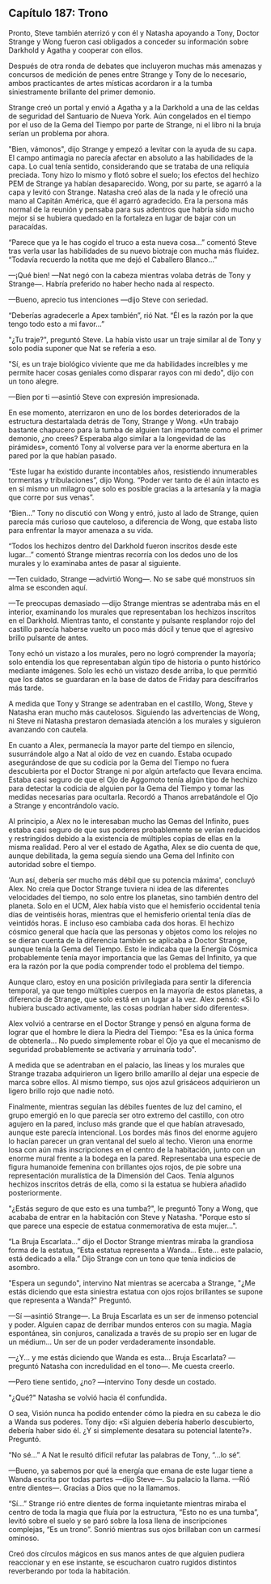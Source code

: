
## Capítulo 187: Trono


Pronto, Steve también aterrizó y con él y Natasha apoyando a Tony, Doctor Strange y Wong fueron casi obligados a conceder su información sobre Darkhold y Agatha y cooperar con ellos.

Después de otra ronda de debates que incluyeron muchas más amenazas y concursos de medición de penes entre Strange y Tony de lo necesario, ambos practicantes de artes místicas acordaron ir a la tumba siniestramente brillante del primer demonio.

Strange creó un portal y envió a Agatha y a la Darkhold a una de las celdas de seguridad del Santuario de Nueva York. Aún congelados en el tiempo por el uso de la Gema del Tiempo por parte de Strange, ni el libro ni la bruja serían un problema por ahora.

"Bien, vámonos", dijo Strange y empezó a levitar con la ayuda de su capa. El campo antimagia no parecía afectar en absoluto a las habilidades de la capa. Lo cual tenía sentido, considerando que se trataba de una reliquia preciada. Tony hizo lo mismo y flotó sobre el suelo; los efectos del hechizo PEM de Strange ya habían desaparecido. Wong, por su parte, se agarró a la capa y levitó con Strange. Natasha creó alas de la nada y le ofreció una mano al Capitán América, que él agarró agradecido. Era la persona más normal de la reunión y pensaba para sus adentros que habría sido mucho mejor si se hubiera quedado en la fortaleza en lugar de bajar con un paracaídas.

“Parece que ya le has cogido el truco a esta nueva cosa…” comentó Steve tras verla usar las habilidades de su nuevo biotraje con mucha más fluidez. “Todavía recuerdo la notita que me dejó el Caballero Blanco…”

—¡Qué bien! —Nat negó con la cabeza mientras volaba detrás de Tony y Strange—. Habría preferido no haber hecho nada al respecto.

—Bueno, aprecio tus intenciones —dijo Steve con seriedad.

“Deberías agradecerle a Apex también”, rió Nat. “Él es la razón por la que tengo todo esto a mi favor…”

"¿Tu traje?", preguntó Steve. La había visto usar un traje similar al de Tony y solo podía suponer que Nat se refería a eso.

"Sí, es un traje biológico viviente que me da habilidades increíbles y me permite hacer cosas geniales como disparar rayos con mi dedo", dijo con un tono alegre.

—Bien por ti —asintió Steve con expresión impresionada.

En ese momento, aterrizaron en uno de los bordes deteriorados de la estructura destartalada detrás de Tony, Strange y Wong. «Un trabajo bastante chapucero para la tumba de alguien tan importante como el primer demonio, ¿no crees? Esperaba algo similar a la longevidad de las pirámides», comentó Tony al volverse para ver la enorme abertura en la pared por la que habían pasado.

“Este lugar ha existido durante incontables años, resistiendo innumerables tormentas y tribulaciones”, dijo Wong. “Poder ver tanto de él aún intacto es en sí mismo un milagro que solo es posible gracias a la artesanía y la magia que corre por sus venas”.

“Bien…” Tony no discutió con Wong y entró, justo al lado de Strange, quien parecía más curioso que cauteloso, a diferencia de Wong, que estaba listo para enfrentar la mayor amenaza a su vida.

“Todos los hechizos dentro del Darkhold fueron inscritos desde este lugar…” comentó Strange mientras recorría con los dedos uno de los murales y lo examinaba antes de pasar al siguiente.

—Ten cuidado, Strange —advirtió Wong—. No se sabe qué monstruos sin alma se esconden aquí.

—Te preocupas demasiado —dijo Strange mientras se adentraba más en el interior, examinando los murales que representaban los hechizos inscritos en el Darkhold. Mientras tanto, el constante y pulsante resplandor rojo del castillo parecía haberse vuelto un poco más dócil y tenue que el agresivo brillo pulsante de antes.

Tony echó un vistazo a los murales, pero no logró comprender la mayoría; solo entendía los que representaban algún tipo de historia o punto histórico mediante imágenes. Solo les echó un vistazo desde arriba, lo que permitió que los datos se guardaran en la base de datos de Friday para descifrarlos más tarde.

A medida que Tony y Strange se adentraban en el castillo, Wong, Steve y Natasha eran mucho más cautelosos. Siguiendo las advertencias de Wong, ni Steve ni Natasha prestaron demasiada atención a los murales y siguieron avanzando con cautela.

En cuanto a Alex, permanecía la mayor parte del tiempo en silencio, susurrándole algo a Nat al oído de vez en cuando. Estaba ocupado asegurándose de que su codicia por la Gema del Tiempo no fuera descubierta por el Doctor Strange ni por algún artefacto que llevara encima. Estaba casi seguro de que el Ojo de Aggomoto tenía algún tipo de hechizo para detectar la codicia de alguien por la Gema del Tiempo y tomar las medidas necesarias para ocultarla. Recordó a Thanos arrebatándole el Ojo a Strange y encontrándolo vacío.

Al principio, a Alex no le interesaban mucho las Gemas del Infinito, pues estaba casi seguro de que sus poderes probablemente se verían reducidos y restringidos debido a la existencia de múltiples copias de ellas en la misma realidad. Pero al ver el estado de Agatha, Alex se dio cuenta de que, aunque debilitada, la gema seguía siendo una Gema del Infinito con autoridad sobre el tiempo.

'Aun así, debería ser mucho más débil que su potencia máxima', concluyó Alex. No creía que Doctor Strange tuviera ni idea de las diferentes velocidades del tiempo, no solo entre los planetas, sino también dentro del planeta. Solo en el UCM, Alex había visto que el hemisferio occidental tenía días de veintiséis horas, mientras que el hemisferio oriental tenía días de veintidós horas. E incluso eso cambiaba cada dos horas. El hechizo cósmico general que hacía que las personas y objetos como los relojes no se dieran cuenta de la diferencia también se aplicaba a Doctor Strange, aunque tenía la Gema del Tiempo. Esto le indicaba que la Energía Cósmica probablemente tenía mayor importancia que las Gemas del Infinito, ya que era la razón por la que podía comprender todo el problema del tiempo.

Aunque claro, estoy en una posición privilegiada para sentir la diferencia temporal, ya que tengo múltiples cuerpos en la mayoría de estos planetas, a diferencia de Strange, que solo está en un lugar a la vez. Alex pensó: «Si lo hubiera buscado activamente, las cosas podrían haber sido diferentes».

Alex volvió a centrarse en el Doctor Strange y pensó en alguna forma de lograr que el hombre le diera la Piedra del Tiempo: "Esa es la única forma de obtenerla... No puedo simplemente robar el Ojo ya que el mecanismo de seguridad probablemente se activaría y arruinaría todo".

A medida que se adentraban en el palacio, las líneas y los murales que Strange trazaba adquirieron un ligero brillo amarillo al dejar una especie de marca sobre ellos. Al mismo tiempo, sus ojos azul grisáceos adquirieron un ligero brillo rojo que nadie notó.

Finalmente, mientras seguían las débiles fuentes de luz del camino, el grupo emergió en lo que parecía ser otro extremo del castillo, con otro agujero en la pared, incluso más grande que el que habían atravesado, aunque este parecía intencional. Los bordes más finos del enorme agujero lo hacían parecer un gran ventanal del suelo al techo. Vieron una enorme losa con aún más inscripciones en el centro de la habitación, junto con un enorme mural frente a la bodega en la pared. Representaba una especie de figura humanoide femenina con brillantes ojos rojos, de pie sobre una representación muralística de la Dimensión del Caos. Tenía algunos hechizos inscritos detrás de ella, como si la estatua se hubiera añadido posteriormente.

"¿Estás seguro de que esto es una tumba?", le preguntó Tony a Wong, que acababa de entrar en la habitación con Steve y Natasha. "Porque esto sí que parece una especie de estatua conmemorativa de esta mujer...".

“La Bruja Escarlata…” dijo el Doctor Strange mientras miraba la grandiosa forma de la estatua, “Esta estatua representa a Wanda… Este… este palacio, está dedicado a ella.” Dijo Strange con un tono que tenía indicios de asombro.

"Espera un segundo", intervino Nat mientras se acercaba a Strange, "¿Me estás diciendo que esta siniestra estatua con ojos rojos brillantes se supone que representa a Wanda?" Preguntó.

—Sí —asintió Strange—. La Bruja Escarlata es un ser de inmenso potencial y poder. Alguien capaz de derribar mundos enteros con su magia. Magia espontánea, sin conjuros, canalizada a través de su propio ser en lugar de un médium... Un ser de un poder verdaderamente insondable.

—¿Y... y me estás diciendo que Wanda es esta... Bruja Escarlata? —preguntó Natasha con incredulidad en el tono—. Me cuesta creerlo.

—Pero tiene sentido, ¿no? —intervino Tony desde un costado.

"¿Qué?" Natasha se volvió hacia él confundida.

O sea, Visión nunca ha podido entender cómo la piedra en su cabeza le dio a Wanda sus poderes. Tony dijo: «Si alguien debería haberlo descubierto, debería haber sido él. ¿Y si simplemente desatara su potencial latente?». Preguntó.

“No sé…” A Nat le resultó difícil refutar las palabras de Tony, “…lo sé”.

—Bueno, ya sabemos por qué la energía que emana de este lugar tiene a Wanda escrita por todas partes —dijo Steve—. Su palacio la llama. —Rió entre dientes—. Gracias a Dios que no la llamamos.

“Sí…” Strange rió entre dientes de forma inquietante mientras miraba el centro de toda la magia que fluía por la estructura, “Esto no es una tumba”, levitó sobre el suelo y se paró sobre la losa llena de inscripciones complejas, “Es un trono”. Sonrió mientras sus ojos brillaban con un carmesí ominoso.

Creó dos círculos mágicos en sus manos antes de que alguien pudiera reaccionar y en ese instante, se escucharon cuatro rugidos distintos reverberando por toda la habitación.
